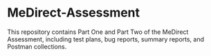 # MeDirect-Assessment
This repository contains Part One and Part Two of the MeDirect Assessment, including test plans, bug reports, summary reports, and Postman collections.
